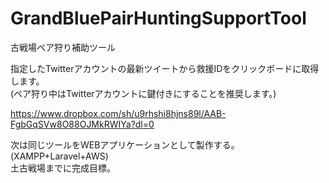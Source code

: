# GrandBluePairHuntingSupportTool

古戦場ペア狩り補助ツール

指定したTwitterアカウントの最新ツイートから救援IDをクリックボードに取得します。  
(ペア狩り中はTwitterアカウントに鍵付きにすることを推奨します。)  

https://www.dropbox.com/sh/u9rhshi8hjns89l/AAB-FgbGqSVw8O88OJMkRWIYa?dl=0

次は同じツールをWEBアプリケーションとして製作する。(XAMPP+Laravel+AWS)  
土古戦場までに完成目標。
